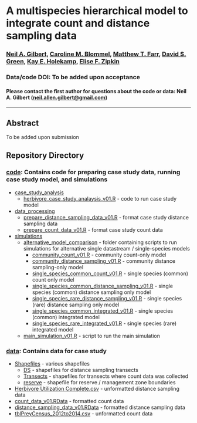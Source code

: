 # A multispecies hierarchical model to integrate count and distance sampling data

### [Neil A. Gilbert](https://gilbertecology.com), [Caroline M. Blommel](https://www.researchgate.net/profile/Caroline-Blommel), [Matthew T. Farr](https://farrmt.github.io/), [David S. Green](https://scholar.google.com/citations?user=zZf1ct0AAAAJ), [Kay E. Holekamp](https://www.holekamplab.org/), [Elise F. Zipkin](https://zipkinlab.org/)

### Data/code DOI: To be added upon acceptance

#### Please contact the first author for questions about the code or data: Neil A. Gilbert (neil.allen.gilbert@gmail.com)
__________________________________________________________________________________________________________________________________________

## Abstract

To be added upon submission

## Repository Directory

### [code](./code): Contains code for preparing case study data, running case study model, and simulations
*  [case_study_analysis](./code/case_study_analysis)
   * [herbivore_case_study_analaysis_v01.R](./code/case_study_analysis/herbivore_case_study_analysis_v01.R) - code to run case study model
*  [data_processing](./code/data_processing)
   * [prepare_distance_sampling_data_v01.R](./code/data_processing/prepare_distance_sampling_data_v01.R) - format case study distance sampling data
   * [prepare_count_data_v01.R](./code/data_processing/prepare_count_data_v01.R) - format case study count data
* [simulations](./code/simulations)
   * [alternative_model_comparison](./code/simulations/alternative_model_comparison) - folder containing scripts to run simulations for alternative single datastream / single-species models
      * [community_count_v01.R](./code/simulations/alternative_model_comparison/community_count_v01.R) - community count-only model
      * [community_distance_sampling_v01.R](./code/simulations/alternative_model_comparison/community_distance_sampling_v01.R) - community distance sampling-only model
      * [single_species_common_count_v01.R](./code/simulations/alternative_model_comparison/single_species_common_count_v01.R) - single species (common) count only model
      * [single_species_common_distance_sampling_v01.R](./code/simulations/alternative_model_comparison/single_species_common_distance_sampling_v01.R) - single species (common) distance sampling only model
      * [single_species_rare_distance_sampling_v01.R](./code/simulations/alternative_model_comparison/single_species_common_distance_sampling_v01.R) - single species (rare) distance sampling only model
      * [single_species_common_integrated_v01.R](./code/simulations/alternative_model_comparison/single_species_common_integrated_v01.R) - single species (common) integrated model
      * [single_species_rare_integrated_v01.R](./code/simulations/alternative_model_comparison/single_species_rare_integrated_v01.R) - single species (rare) integrated model
   * [main_simulation_v01.R](./code/simulations/main_simulation_v01.R) - script to run the main simulation

### [data](./data): Contains data for case study
* [Shapefiles](./data/Shapefiles) - various shapefiles
  * [DS](./data/Shapefiles/DS) - shapefiles for distance sampling transects
  * [Transects](./data/Shapefiles/Transects) - shapefiles for transects where count data was collected
  * [reserve](./data/Shapefiles/reserve) - shapefile for reserve / management zone boundaries
* [Herbivore Utilization Complete.csv](./data/Herbivore%20Utilization%20Complete.csv) - unformatted distance sampling data
* [count_data_v01.RData](./data/count_data_v01.RData) - formatted count data
* [distance_sampling_data_v01.RData](./data/distance_smapling_data_v01.RData) - formatted distance sampling data
* [tblPreyCensus_2012to2014.csv](./data/tblPreyCensus_2012to2014.csv) - unformatted count data 
